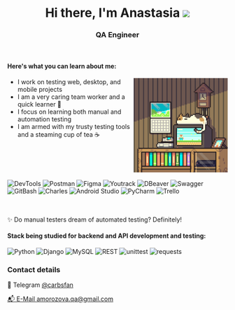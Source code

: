 <h1 align="center">Hi there, I'm Anastasia </a> <img src="https://github.com/blackcater/blackcater/raw/main/images/Hi.gif" height="32" /></h1>
<h3 align="center"> QA Engineer </h3>
<br>
<div style="display: flex;">
	<div style="flex: 1;">
		<h4>Here's what you can learn about me:</h4> <img align="right" alt="GIF" height="215" width="215" src="media/bb6d7677244c8427db85c4d7e2a903ca.gif" />
		<ul>
			<li>I work on testing web, desktop, and mobile projects</li>
			<li>I am a very caring team worker and a quick learner 🧡</li>
			<li>I focus on learning both manual and automation testing</li>
			<li>I am armed with my trusty testing tools and a steaming cup of tea ☕️</li>
		</ul>
	</div>
</div>
<br>
<div align="left">
	<div> 
        <img alt="DevTools" src="https://img.shields.io/badge/DevTools-FFE4C4?style=for-the-badge&logo=googlechrome"> 
        <img alt="Postman" src="https://img.shields.io/badge/Postman-FFE4C4?style=for-the-badge&logo=postman">             
        <img alt="Figma" src="https://img.shields.io/badge/Figma-FFE4C4?style=for-the-badge&logo=figma"> 
        <img alt="Youtrack" src="https://img.shields.io/badge/Youtrack-FFE4C4?style=for-the-badge&logo=youtrack"> 
        <img alt="DBeaver" src="https://img.shields.io/badge/DBeaver-FFE4C4?style=for-the-badge&logo=dbeaver">
        <img alt="Swagger" src="https://img.shields.io/badge/Swagger-FFE4C4?style=for-the-badge&logo=swagger"> </div>
	<div> 
        <img alt="GitBash" src="https://img.shields.io/badge/GitBash-FFE4C4?style=for-the-badge&logo=git"> 
        <img alt="Charles" src="https://img.shields.io/badge/Charles-FFE4C4?style=for-the-badge&logo=charlesproxy"> 
        <img alt="Android Studio" src="https://img.shields.io/badge/Android%20Studio-FFE4C4?style=for-the-badge&logo=androidstudio"> 
        <img alt="PyCharm" src="https://img.shields.io/badge/PyCharm-FFE4C4?style=for-the-badge&logo=PyCharm&logoColor=black"> 
      	<img alt="Trello" src="https://img.shields.io/badge/Trello-FFE4C4?style=for-the-badge&logo=trello&logoColor=blue"> 
    </div>
</div>
<br> 
<br>

✨ Do manual testers dream of automated testing?
Definitely!

<div align="left">
	<h4>Stack being studied for backend and API development and testing:</h4>
	<div> 

![Python](https://img.shields.io/badge/Python-3776AB?style=for-the-badge&logo=python&logoColor=white)
![Django](https://img.shields.io/badge/Django-092E20?style=for-the-badge&logo=django&logoColor=white)
![MySQL](https://img.shields.io/badge/MySQL-4479A1?style=for-the-badge&logo=mysql&logoColor=black)
![REST](https://img.shields.io/badge/REST-005f85?style=for-the-badge&logo=rest&logoColor=white)
![unittest](https://img.shields.io/badge/unittest-FFC107?style=for-the-badge&logo=python&logoColor=white)
![requests](https://img.shields.io/badge/requests-FFB6C1?style=for-the-badge&logo=requests&logoColor=white)
	</div>
 </div> 

### Contact details
💌 Telegram  <a href="https://t.me/carbsfan" target="blank">@carbsfan

📬   E-Mail amorozova.qa@gmail.com
